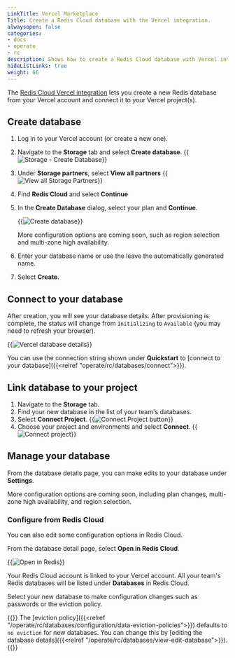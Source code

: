 ```yaml
---
LinkTitle: Vercel Marketplace
Title: Create a Redis Cloud database with the Vercel integration.
alwaysopen: false
categories:
- docs
- operate
- rc
description: Shows how to create a Redis Cloud database with Vercel integration.
hideListLinks: true
weight: 66
---
```


The [Redis Cloud Vercel integration](https://vercel.com/redis-cloud/~/integrations/products/redis-cloud) lets you create a new Redis database from your Vercel account and connect it to your Vercel project(s).

## Create database

1. Log in to your Vercel account (or create a new one).

1. Navigate to the **Storage** tab and select **Create database**.
    {{<image filename="/images/rc/vercel-storage-create-database-button.png" alt="Storage - Create Database">}}

1. Under **Storage partners**, select **View all partners**
    {{<image filename="/images/rc/vercel-storage-partners-view-all.png" alt="View all Storage Partners">}}

1. Find **Redis Cloud** and select **Continue**

1. In the **Create Database** dialog, select your plan and **Continue**.

    {{<image filename="/images/rc/vercel-create-db-select-plan.png" alt="Create database">}}

    More configuration options are coming soon, such as region selection and multi-zone high availability.

1. Enter your database name or use the leave the automatically generated name.

1. Select **Create**.

## Connect to your database

After creation, you will see your database details. After provisioning is complete, the status will change from `Initializing` to `Available` (you may need to refresh your browser).

{{<image filename="/images/rc/vercel-status-available.png" alt="Vercel database details">}}

You can use the connection string shown under **Quickstart** to [connect to your database]({{<relref "operate/rc/databases/connect">}}).

## Link database to your project

1. Navigate to the **Storage** tab.
1. Find your new database in the list of your team's databases.
1. Select **Connect Project**.
    {{<image filename="/images/rc/vercel-connect-project-button.png" alt="Connect Project button">}}
1. Choose your project and environments and select **Connect**.
    {{<image filename="/images/rc/vercel-connect-project.png" alt="Connect project">}}

## Manage your database

From the database details page, you can make edits to your database under **Settings**.

More configuration options are coming soon, including plan changes, multi-zone high availability, and region selection.

### Configure from Redis Cloud

You can also edit some configuration options in Redis Cloud.

From the database detail page, select **Open in Redis Cloud**.

{{<image filename="/images/rc/vercel-open-in-redis-cloud.png" alt="Open in Redis">}}

Your Redis Cloud account is linked to your Vercel account. All your team's Redis databases will be listed under **Databases** in Redis Cloud.

Select your new database to make configuration changes such as passwords or the eviction policy.

{{<note>}} The [eviction policy]({{<relref "/operate/rc/databases/configuration/data-eviction-policies">}}) defaults to `no eviction` for new databases.  You can change this by [editing the database details]({{<relref "/operate/rc/databases/view-edit-database">}}).{{</note>}}
